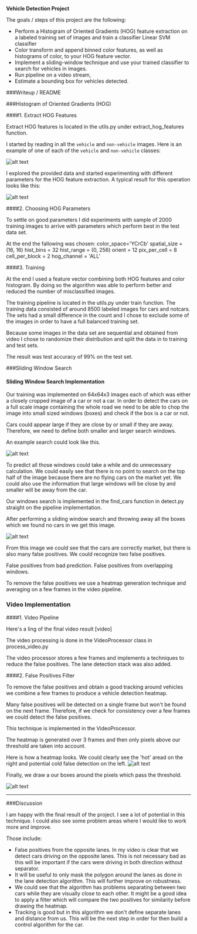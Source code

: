 
**Vehicle Detection Project**

The goals / steps of this project are the following:

* Perform a Histogram of Oriented Gradients (HOG) feature extraction on a labeled training set of images and train a classifier Linear SVM classifier
* Color transform and append binned color features, as well as histograms of color, to your HOG feature vector. 
* Implement a sliding-window technique and use your trained classifier to search for vehicles in images.
* Run pipeline on a video stream,
* Estimate a bounding box for vehicles detected.

[//]: # (Image References)
[image1]: ./examples/car_not_car.png
[image2]: ./examples/HOG_example.jpg
[image3]: ./examples/sliding_windows.jpg
[image4]: ./examples/sliding_window.jpg
[image5]: ./examples/bboxes_and_heat.png
[image6]: ./examples/labels_map.png
[image7]: ./examples/output_bboxes.png
[hog]: ./output_images/hog_example1.png
[windows]: ./output_images/image5_windows.jpg
[heatmap]: ./output_images/heatmap.png
[boxes]: ./output_images/boxes.png
[video1]: https://www.youtube.com/watch?v=7mbs3X2dubc

###Writeup / README

###Histogram of Oriented Gradients (HOG)

####1. Extract HOG Features

Extract HOG features is located in the utils.py under extract_hog_features function. 

I started by reading in all the `vehicle` and `non-vehicle` images.  Here is an example of one of each of the `vehicle` and `non-vehicle` classes:

![alt text][image1]

I explored the provided data and started experimenting with different parameters for the HOG feature extraction.
A typical result for this operation looks like this:

![alt text][hog]

####2. Choosing HOG Parameters

To settle on good parameters I did experiments with sample of 2000 training images to arrive with parameters which 
perform best in the test data set. 

At the end the fallowing was chosen: 
color_space='YCrCb'
spatial_size = (16, 16)
hist_bins = 32
hist_range = (0, 256)
orient = 12
pix_per_cell = 8
cell_per_block = 2
hog_channel = 'ALL'

####3. Training

At the end I used a feature vector combining both HOG features and color histogram. 
By doing so the algorithm was able to perform better and reduced the number of misclassified images.

The training pipeline is located in the utils.py under train function. 
The training data consisted of around 8500 labeled images for cars and notcars. 
The sets had a small difference in the count and I chose to exclude some of the images in order to have a full balanced 
training set. 

Because some images in the data set are sequential and obtained from video I chose to randomize their distribution and 
split the data in to training and test sets. 

The result was test accuracy of 99% on the test set. 

###Sliding Window Search

####  Sliding Window Search Implementation

Our training was implemented on 64x64x3 images each of which was either a closely cropped image of a car or not a car. 
In order to detect the cars on a full scale image containing the whole road we need to be able to chop the image into small 
sized windows (boxes) and check if the box is a car or not. 

Cars could appear large if they are close by or small if they are away. 
Therefore, we need to define both smaller and larger search windows.

An example search could look like this.

![alt text][image3]

To predict all those windows could take a while and do unnecessary calculation.
We could easily see that there is no point to search on the top half of the image because there are no flying cars on the market yet. 
We could also use the information that large windows will be close by and smaller will be away from the car. 

Our windows search is implemented in the find_cars function in detect.py straight on the pipeline implementation. 

After performing a sliding window search and throwing away all the boxes which we found no cars in we get
this image. 

![alt text][windows]

From this image we could see that the cars are correctly market, but there is also many false positives.
We could recognize two false positives. 

False positives from bad prediction.
False positives from overlapping windows. 

To remove the false positives we use a heatmap generation technique and averaging on a few frames in the video pipeline.


### Video Implementation

####1. Video Pipeline

Here's a ling of the final video result [video]

The video processing is done in the VideoProcessor class in process_video.py

The video processor stores a few frames and implements a techniques to reduce the false positives. 
The lane detection stack was also added. 

####2. False Positives Filter

To remove the false positives and obtain a good tracking around vehicles we combine a few frames to produce
a vehicle detection heatmap. 

Many false positives will be detected on a single frame but won't be found on the next frame. Therefore, 
if we check for consistency over a few frames we could detect the false positives. 

This technique is implemented in the VideoProcessor.

The heatmap is generated over 3 frames and then only pixels above our threshold are taken into account. 

Here is how a heatmap looks. 
We could clearly see the 'hot' aread on the right and potential cold false detection on the left. 
![alt text][heatmap]

Finally, we draw a our boxes around the pixels which pass the threshold.

![alt text][boxes]

---

###Discussion

I am happy with the final result of the project. I see a lot of potential in this technique. 
I could also see some problem areas where I would like to work more and improve. 

Those include:
* False positives from the opposite lanes. In my video is clear that we detect cars driving on the opposite lanes. 
This is not necessary bad as this will be important if the cars were driving in both direction without separator. 
* It will be useful to only mask the polygon around the lanes as done in the lane detection algorithm. This will further improve on robustness. 
* We could see that the algorithm has problems separating between two cars while they are visually close to each other. It might be a good idea
to apply a filter which will compare the two positives for similarity before drawing the heatmap. 
* Tracking is good but in this algorithm we don't define separate lanes and distance from us. This will be the next step
in order for then build a control algorithm for the car. 


